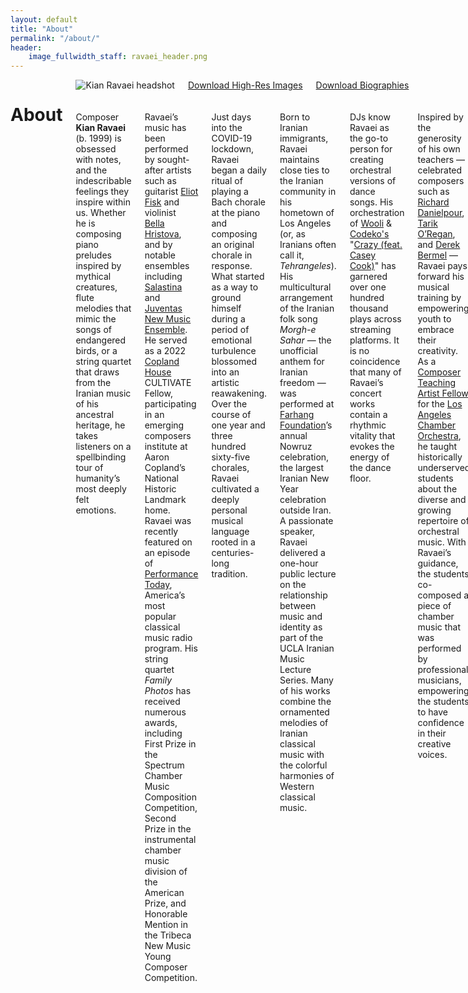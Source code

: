 ```yaml
---
layout: default
title: "About"
permalink: "/about/"
header:
    image_fullwidth_staff: ravaei_header.png
---
```



<div class="row t30">
	<div class="small-12 columns">
			<header>
				<div itemprop="name">
					<h1 class="text-center">About</h1>
				</div>
			</header>
            <div class="row t10">
                <div class="medium-4 columns">
                    <img style="margin-bottom:20px;" src="{{ site.urlimg }}ravaei_headshot.JPG" alt="Kian Ravaei headshot">
                    <a href="https://www.dropbox.com/sh/g8xnnavsb818y9u/AAC3VP6U8tBjZ3AHZiS3a8q-a?dl=0" target="_blank" class="button expand">Download High-Res Images</a>
                    <a href="https://www.dropbox.com/sh/6iqt9xadqmle9a0/AAD_Rg0ZkMp46Nb73tFcArHya?dl=0" target="_blank" class="button expand">Download Biographies</a>
                </div>
                <div class="medium-8 columns">
                    <p>Composer <b>Kian Ravaei</b> (b. 1999) is obsessed with notes, and the indescribable feelings they inspire within us. Whether he is composing piano preludes inspired by mythical creatures, flute melodies that mimic the songs of endangered birds, or a string quartet that draws from the Iranian music of his ancestral heritage, he takes listeners on a spellbinding tour of humanity’s most deeply felt emotions.</p>
                    <p>Ravaei’s music has been performed by sought-after artists such as guitarist <a href="http://www.eliotfisk.com/" target="blank">Eliot Fisk</a> and violinist <a href="https://www.bellahristova.com/" target="blank">Bella Hristova</a>, and by notable ensembles including <a href="https://www.salastina.org/" target="blank">Salastina</a> and <a href="https://www.juventasmusic.org/" target="blank">Juventas New Music Ensemble</a>. He served as a 2022 <a href="http://www.coplandhouse.org/" target="blank">Copland House</a> CULTIVATE Fellow, participating in an emerging composers institute at Aaron Copland’s National Historic Landmark home. Ravaei was recently featured on an episode of <a href="https://www.yourclassical.org/episode/2022/09/29/kian-ravaei" target="blank">Performance Today</a>, America’s most popular classical music radio program. His string quartet <i>Family Photos</i> has received numerous awards, including First Prize in the Spectrum Chamber Music Composition Competition, Second Prize in the instrumental chamber music division of the American Prize, and Honorable Mention in the Tribeca New Music Young Composer Competition.</p>
                    <p>Just days into the COVID-19 lockdown, Ravaei began a daily ritual of playing a Bach chorale at the piano and composing an original chorale in response. What started as a way to ground himself during a period of emotional turbulence blossomed into an artistic reawakening. Over the course of one year and three hundred sixty-five chorales, Ravaei cultivated a deeply personal musical language rooted in a centuries-long tradition.</p>
                    <p>Born to Iranian immigrants, Ravaei maintains close ties to the Iranian community in his hometown of Los Angeles (or, as Iranians often call it, <i>Tehrangeles</i>). His multicultural arrangement of the Iranian folk song <i>Morgh-e Sahar</i> — the unofficial anthem for Iranian freedom — was performed at <a href="https://farhang.org/" target="blank">Farhang Foundation</a>’s annual Nowruz celebration, the largest Iranian New Year celebration outside Iran. A passionate speaker, Ravaei delivered a one-hour public lecture on the relationship between music and identity as part of the UCLA Iranian Music Lecture Series. Many of his works combine the ornamented melodies of Iranian classical music with the colorful harmonies of Western classical music.</p>
                    <p>DJs know Ravaei as the go-to person for creating orchestral versions of dance songs. His orchestration of <a href="https://en.wikipedia.org/wiki/Wooli" target="blank">Wooli</a> & <a href="https://g.co/kgs/JDeesm" target="blank">Codeko's</a> "<a href="{{ site.url }}{{ site.baseurl }}/works/crazy/">Crazy (feat. Casey Cook)</a>" has garnered over one hundred thousand plays across streaming platforms. It is no coincidence that many of Ravaei’s concert works contain a rhythmic vitality that evokes the energy of the dance floor.</p>
                    <p>Inspired by the generosity of his own teachers — celebrated composers such as <a href="https://www.richard-danielpour.com/" target="blank">Richard Danielpour</a>, <a href="https://www.tarikoregan.com/" target="blank">Tarik O’Regan</a>, and <a href="http://www.derekbermel.com/" target="blank">Derek Bermel</a> — Ravaei pays forward his musical training by empowering youth to embrace their creativity. As a <a href="https://www.laco.org/people/kian-ravaei/" target="blank">Composer Teaching Artist Fellow</a> for the <a href="https://laco.org/" target="blank">Los Angeles Chamber Orchestra</a>, he taught historically underserved students about the diverse and growing repertoire of orchestral music. With Ravaei’s guidance, the students co-composed a piece of chamber music that was performed by professional musicians, empowering the students to have confidence in their creative voices.</p>
                    <p>Ravaei studied music composition at <a href="https://schoolofmusic.ucla.edu/" target="blank">UCLA</a> and the <a href="https://www.curtis.edu/" target="blank">Curtis Institute of Music</a> Young Artist Summer Program.</p>
                    <!-- <br>
                    <p><b>Kian Ravaei</b> <a value="PLAY" onclick="play()">🔊</a> composes music that delivers heartfelt directness, bold melodies, and visceral power. His growing body of work has often been praised for combining rigorous compositional technique with naturalness and penetrating emotion.</p>
                    <p>During the first year of the pandemic, Ravaei’s daily ritual was playing a chorale by J.S. Bach at the piano and composing an original chorale. Three hundred seventy-one chorales later, Ravaei has cultivated a deeply personal harmonic language and an obsession with the art of counterpoint. Like Bach’s chorales, many of Ravaei’s works appear to be simple on the surface, but underneath they are rich and filled with unexpected nuance.</p>
                    <p>Born in 1999 of Iranian immigrants, Ravaei spent his childhood playing jazz, producing electronic dance music, and singing in a rock band when he should have been practicing piano sonatas. His diverse output has included a book of piano preludes inspired by mythical creatures, a string quartet that synthesizes Western and Persian classical music, and an orchestration for dubstep DJ and producer <a href="https://en.wikipedia.org/wiki/Wooli" target="_blank">Wooli</a>.</p>
                    <p>Ravaei’s music has been performed by leading musicians such as violinist <a href="https://www.bellahristova.com/" target="_blank">Bella Hristova</a>, guitarist <a href="http://jijiguitar.com/" target="_blank">JIJI</a>, and pianists <a href="https://www.stefanogreco.com/en/" target="_blank">Stefano Greco</a> and <a href="https://jihyechang.com/" target="_blank">Jihye Chang</a>. He has been commissioned by notable organizations and ensembles such as the <a href="https://cmccanada.org/" target="_blank">Canadian Music Centre</a> and <a href="https://www.salastina.org/" target="_blank">Salastina.</a></p>
                    <p>As of the 2021/22 season, Ravaei is a newly appointed <a href="https://www.laco.org/people/kian-ravaei/" target="_blank">Composer Teaching Artist Fellow</a> with the <a href="https://laco.org/" target="_blank">Los Angeles Chamber Orchestra</a>. He is an alum of the <a href="https://www.curtis.edu/" target="_blank">Curtis Institute of Music</a> Young Artist Summer Program, and he counts prominent composers such as <a href="https://www.tarikoregan.com/" target="_blank">Tarik O’Regan</a>, <a href="https://www.derrickskye.com/" target="_blank">Derrick Skye</a>, <a href="https://kayrhie.wordpress.com/" target="_blank">Kay Rhie</a>, and <a href="https://www.juanpablocontreras.com/" target="_blank">Juan Pablo Contreras</a> among his past mentors.</p>
                    <p>He makes his home in Los Angeles, where he studies music composition with <a href="https://www.richard-danielpour.com/" target="_blank">Richard Danielpour</a> — one of his favorite living composers — at the UCLA Herb Alpert School of Music. When he is not composing, he likes to jog, read short stories, and collect CDs.</p> -->
                    <!-- <p class="text-center"><a href="{{ site.url }}{{ site.baseurl }}/downloads/Kian-Ravaei-Press-Kit.zip" download>Download Press Kit</a></p> -->
                        <!--<div>
                            <a href="{{ site.url }}{{ site.baseurl }}/works/" class="button expand">All Works ›</a>
                        </div>-->
                    </div>
            </div>
            <h2 class="text-center">Latest Posts</h2>
                <!-- LightWidget WIDGET --><script src="https://cdn.lightwidget.com/widgets/lightwidget.js"></script><iframe src="https://cdn.lightwidget.com/widgets/0bbd37962c9a58ec803b745d52096ccb.html" scrolling="no" allowtransparency="true" class="lightwidget-widget" style="width:100%;border:0;overflow:hidden;"></iframe>
                <div>
                    <a href="https://www.instagram.com/kianravaei/" target="_blank" class="button expand">Follow on Instagram ›</a>
                </div>
    </div>
</div><!-- /.row -->


<script>
      function play() {
        var audio = document.getElementById("audio");
        audio.play();
      }
</script>
<audio id="audio" src="/audio/kian-ravaei.mp3"></audio>




<!--Saving this because of how much work it took me-->
<!--<p>His name is pronounced [<a href="https://en.wikipedia.org/wiki/Voiceless_velar_stop" target="_blank">k</a><a href="https://en.wikipedia.org/wiki/Close_front_unrounded_vowel" target="_blank">i</a><a href="https://en.wikipedia.org/wiki/Voiced_palatal_approximant" target="_blank">j</a><a href="https://en.wikipedia.org/wiki/Open_back_rounded_vowel" target="_blank">&#594;</a><a href="https://en.wikipedia.org/wiki/Voiced_dental,_alveolar_and_postalveolar_nasals" target="_blank">n</a> <a href="https://en.wikipedia.org/wiki/Voiced_dental_and_alveolar_taps_and_flaps" target="_blank">&#638;</a><a href="https://en.wikipedia.org/wiki/Near-open_front_unrounded_vowel" target="_blank">&#230;</a><a href="https://en.wikipedia.org/wiki/Voiced_labiodental_fricative" target="_blank">v</a><a href="https://en.wikipedia.org/wiki/Open_back_rounded_vowel" target="_blank">&#594;</a><a href="https://en.wikipedia.org/wiki/Vowel_length" target="_blank">&#720;</a><a href="https://en.wikipedia.org/wiki/Close_front_unrounded_vowel" target="_blank">i</a><a href="https://en.wikipedia.org/wiki/Vowel_length" target="_blank">&#720;</a>].</p>-->
